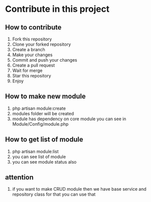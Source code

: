 # Contribute in this project

## How to contribute
1. Fork this repository
2. Clone your forked repository
3. Create a branch
4. Make your changes
5. Commit and push your changes
6. Create a pull request
7. Wait for merge
8. Star this repository
9. Enjoy

## How to make new module
1. php artisan module:create
2. modules folder will be created
3. module has dependency on core module you can see in Module/Config/module.php

## How to get list of module
1. php artisan module:list
2. you can see list of module
3. you can see module status also

## attention
1. if you want to make CRUD module then we have base service and repository class for that you can use that

